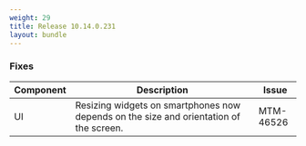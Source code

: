 ```yaml
---
weight: 29
title: Release 10.14.0.231
layout: bundle
---
```


<!--10.14.0.223 - 10.14.0.231-->

### Fixes

<div><table ><colgroup>
<col style="width: 15%;"><col style="width: 70%;"><col style="width: 15%;"></colgroup>
<thead><tr>
<th>
Component</th>
<th>
Description</th>
<th>
Issue</th>
</tr>
</thead><tbody>

<tr>
<td>UI</td>
<td>Resizing widgets on smartphones now depends on the size and orientation of the screen.</td>
<td>MTM-46526</td>
</tr>

</tbody></table></div>
